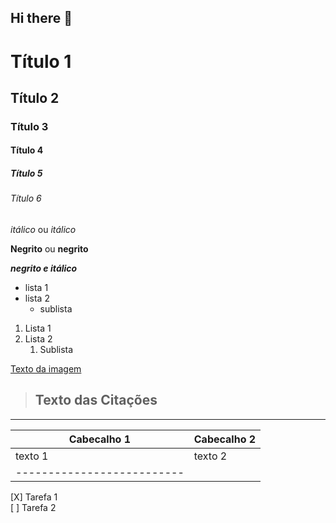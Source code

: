 ## Hi there 👋

<!-- Cabeçalhos -->

# Título 1
## Título 2
### Título 3 
#### Título 4
##### Título 5
###### Título 6

*itálico* ou _itálico_

**Negrito** ou __negrito__

___negrito e itálico___

- lista 1
- lista 2
  - sublista

1. Lista 1
2. Lista 2
   1. Sublista

[Texto da imagem](https://i.pinimg.com/550x/10/b9/1c/10b91c742d5185bd96337c214da63e5f.jpg)

> ## Texto das Citações
-----------------------------------

|Cabecalho 1 | Cabecalho 2 |
|------------|-------------|
|    texto 1 |   texto 2   |
|--------------------------|

[X] Tarefa 1 <br>
[  ] Tarefa 2

<!--
**estefano-v/estefano-v** is a ✨ _special_ ✨ repository because its `README.md` (this file) appears on your GitHub profile.

Here are some ideas to get you started:

- 🔭 I’m currently working on ...
- 🌱 I’m currently learning ...
- 👯 I’m looking to collaborate on ...
- 🤔 I’m looking for help with ...
- 💬 Ask me about ...
- 📫 How to reach me: ...
- 😄 Pronouns: ...
- ⚡ Fun fact: ...
-->
